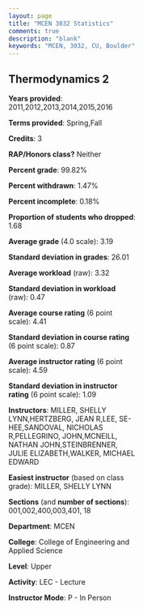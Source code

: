 ```yaml
---
layout: page
title: "MCEN 3032 Statistics"
comments: true
description: "blank"
keywords: "MCEN, 3032, CU, Boulder"
--- 
```

<head>
<script src="https://ajax.googleapis.com/ajax/libs/jquery/2.1.3/jquery.min.js"></script>
<script src="https://dl.dropboxusercontent.com/s/pc42nxpaw1ea4o9/highcharts.js?dl=0"></script>
<!-- <script src="../assets/js/highcharts.js"></script> -->
<style type="text/css">@font-face {
	font-family: "Bebas Neue";
	src: url(https://www.filehosting.org/file/details/544349/BebasNeue%20Regular.otf) format("opentype");
	}
	h1.Bebas { 
		font-family: "Bebas Neue", Verdana, Tahoma;
	}
</style>
</head>
<body>
	<div id="container" style="float: right; width: 45%; height: 88%; margin-left: 2.5%; margin-right: 2.5%;"></div>
	<script language="JavaScript">
		$(document).ready(function() {
		var chart = {type: 'column'};
		var title = {text: 'Grade Distribution'};
		var xAxis = {categories: ['A','B','C','D','F'],crosshair: true};
		var yAxis = {min: 0,title: {text: 'Percentage'}};
		var tooltip = {headerFormat: '<center><b><span style="font-size:20px">{point.key}</span></b></center>',
		               pointFormat: '<td style="padding:0"><b>{point.y:.1f}%</b></td>',
		               footerFormat: '</table>',shared: true,useHTML: true};
		var plotOptions = {column: {pointPadding: 0.0,borderWidth: 0}};  
		var credits = {enabled: false};var series= [{name: 'Percent',data: [36.25,43.82,17.94,1.62,0.36,]}];
		var json = {};
		json.chart = chart;
		json.title = title;
		json.tooltip = tooltip;
		json.xAxis = xAxis;
		json.yAxis = yAxis;  
		json.series = series;
		json.plotOptions = plotOptions;  
		json.credits = credits;
		$('#container').highcharts(json);
	});
	</script>
</body>
			   
## Thermodynamics 2

**Years provided**: 2011,2012,2013,2014,2015,2016

**Terms provided**: Spring,Fall

**Credits**: 3

**RAP/Honors class?** Neither

**Percent grade**: 99.82%

**Percent withdrawn**: 1.47%

**Percent incomplete**: 0.18%

**Proportion of students who dropped**: 1.68

**Average grade** (4.0 scale): 3.19

**Standard deviation in grades**: 26.01

**Average workload** (raw): 3.32

**Standard deviation in workload** (raw): 0.47

**Average course rating** (6 point scale): 4.41

**Standard deviation in course rating** (6 point scale): 0.87

**Average instructor rating** (6 point scale): 4.59

**Standard deviation in instructor rating** (6 point scale): 1.09

**Instructors**: MILLER, SHELLY LYNN,HERTZBERG, JEAN R,LEE, SE-HEE,SANDOVAL, NICHOLAS R,PELLEGRINO, JOHN,MCNEILL, NATHAN JOHN,STEINBRENNER, JULIE ELIZABETH,WALKER, MICHAEL EDWARD

**Easiest instructor** (based on class grade): MILLER, SHELLY LYNN

**Sections** (and **number of sections**): 001,002,400,003,401, 18

**Department**: MCEN

**College**: College of Engineering and Applied Science

**Level**: Upper

**Activity**: LEC - Lecture

**Instructor Mode**: P  - In Person